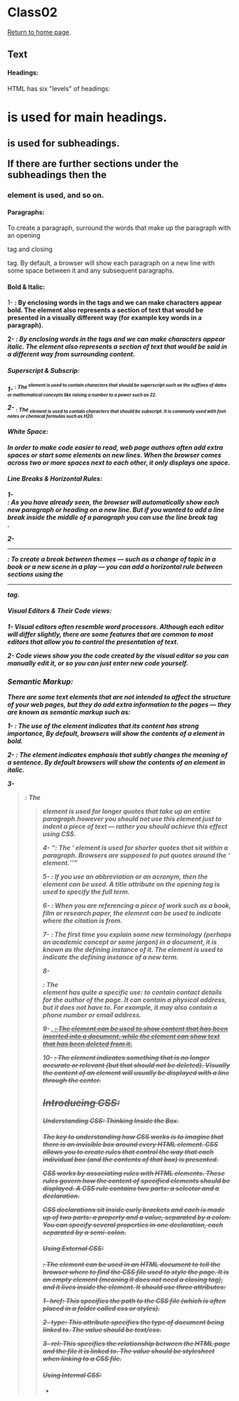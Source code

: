 # Class02

[Return to home page](https://momansi96.github.io/reading-notes/). 


## Text

#### Headings: 

HTML has six "levels" of headings:

<h1> is used for main headings. 

<h2> is used for subheadings. 

If there are further sections under the subheadings then the <h3> element is used, and so on.

#### Paragraphs: 

To create a paragraph, surround the words that make up the paragraph with an opening <p> tag and closing </p> tag. By default, a browser will show each paragraph on a new line with some space between it and any subsequent paragraphs.

#### Bold & Italic: 

1- <b>:  By enclosing words in the tags <b> and </b> we can make characters appear bold. The <b> element also represents a section of text that would be presented in a visually different way (for example key words in a
paragraph). 

2- <i>:  By enclosing words in the tags <i> and </i> we can make characters appear italic. The <i> element also represents a section of text that would be said in a different way from surrounding content. 

#### Superscript & Subscrip: 

1- <sup>:  The <sup> element is used to contain characters that should be superscript such as the suffixes of dates or mathematical concepts like raising a number to a power such as 22. 

2- <sub>: The <sub> element is used to contain characters that should be subscript. It is commonly used with foot notes or chemical formulas such as H20.

#### White Space: 

In order to make code easier to read, web page authors often add extra spaces or start some elements on new lines. When the browser comes across two or more spaces next to each other, it only displays one space.

#### Line Breaks & Horizontal Rules: 

1- <br />: As you have already seen, the browser will automatically show each new paragraph or heading on a new line. But if you wanted to add a line break inside the middle of a paragraph you can use the line break tag <br />. 

2- <hr />: To create a break between themes — such as a change of topic in a book or a new scene in a play — you can add a horizontal rule between sections using the <hr /> tag.

#### Visual Editors & Their Code views: 

1- Visual editors often resemble word processors. Although each editor will differ slightly, there are some features that are common to most editors that allow you to control the presentation of text. 

2- Code views show you the code created by the visual editor so you can manually edit it, or so you can just enter new code yourself. 

### Semantic Markup: 

There are some text elements that are not intended to affect the structure of your web pages, but they do add extra information to the pages — they are known as semantic markup such as: 

1- <strong>: The use of the <strong> element indicates that its content has strong importance, By default, browsers will show the contents of a <strong> element in bold. 

2- <em>: The <em> element indicates emphasis that subtly changes the meaning of a sentence. By default browsers will show the contents of an <em> element in italic. 

3- <blockquote>: The <blockquote> element is used for longer quotes that take up an entire paragraph.however you should not use this element just to indent a piece of text — rather you should achieve this effect using CSS.

4- <q>: The <q> element is used for shorter quotes that sit within a paragraph. Browsers are supposed to put quotes around the <q> element. 

5- <abbr>: If you use an abbreviation or an acronym, then the <abbr> element can be used. A title attribute on the opening tag is used to specify the full term.

6- <cite>: When you are referencing a piece of work such as a book, film or research paper, the <cite> element can be used to indicate where the citation is from.

7- <dfn>: The first time you explain some new terminology (perhaps an academic concept or some jargon) in a document, it is known as the defining instance of it. The <dfn> element is used to indicate the defining instance of a new term. 

8- <address>: The <address> element has quite a specific use: to contain contact details for the author of the page. It can contain a physical address, but it does not have to. For example, it may also contain a phone number or email address.

9- <ins>, <del>: The <ins> element can be used to show content that has been inserted into a document, while
the <del> element can show text that has been deleted from it.

10- <s>: The <s> element indicates something that is no longer accurate or relevant (but that should not be deleted). Visually the content of an <s> element will usually be displayed with a line through the center. 



## Introducing CSS: 

#### Understanding CSS: Thinking Inside the Box. 

The key to understanding how CSS works is to imagine that there is an invisible box around every HTML element. CSS allows you to create rules that control the way that each individual box (and the contents of that box) is presented.

CSS works by associating rules with HTML elements. These rules govern how the content of specified elements should be displayed. A CSS rule contains two parts: a selector and a declaration. 

CSS declarations sit inside curly brackets and each is made up of two parts: a property and a value, separated by a colon. You can specify several properties in one declaration, each separated by a semi-colon.

#### Using External CSS: 

<link>: The <link> element can be used in an HTML document to tell the browser where to find the CSS file used to style the page. It is an empty element (meaning it does not need a closing tag), and it lives inside the <head> element. It should use three attributes:

1- href: This specifies the path to the CSS file (which is often placed in a folder called css or styles).

2- type: This attribute specifies the type of document being linked to. The value should be text/css.

3- rel: This specifies the relationship between the HTML page and the file it is linked to. The value should be stylesheet when linking to a CSS file.

#### Using Internal CSS: 

- <style>: You can also include CSS rules within an HTML page by placing them inside a <style> element, which usually sits inside the <head> element of the page. The <style> element should use the type attribute to indicate that the styles are specified in CSS. The value should be text/css. 

When building a site with more than one page, you should use an external CSS style sheet. This:

 - Allows all pages to use the same style rules (rather than repeating them in each page).
 - Keeps the content separate from how the page looks.
 - Means you can change the styles used across all pages by altering just one file (rather than each individual page).

#### CSS Selectors: 

There are many different types of CSS selector that allow you to target rules to specific elements in an HTML document, such as: 

1- Universal Selector (*): Applies to all elements in the document. 

2- Type Selector: Matches element names. 

3- Class Selector (.): Matches an element whose class attribute has a value that matches the one specified after the period (or full stop) symbol. 

4- ID Selector (#): Matches an element whose id attribute has a value that matches the one specified after the pound or hash symbol. 

5- Child Selector: Matches an element that is a direct child of another. 

6- Descendant Selector: Matches an element that is a descendent of another specified element (not just a direct child of that element). 

7- Adjacent Sibling Selector: Matches an element that is the next sibling of another. 

8- General Sibling Selector: Matches an element that is a sibling of another, although it does not have to be the directly preceding element. 

#### How Css Rules Cascade? 

If there are two or more rules that apply to the same element, which will take precedence: 

1- LAST RULE: If the two selectors are identical, the latter of the two will takeprecedence. 

2- SPECIFICITY: If one selector is more specific than the others, the more specific rule will take precedence
over more general ones. 

3- IMPORTANT: You can add !important after any property value to indicate that it should be considered more important than other rules that apply to the same element.


## Basic javascript instructions. 

#### STATEMENTS: 

A script is a series of instructions that a computer can follow one by one, Each individual instruction or step is known as a statement, Statements should end with a semicolon.

STATEMENTS ARE INSTRUCTIONS AND EACH ONE STARTS ON A NEW LINE The semicolon also tells the JavaScript interpreter
when a step is over, indicating that it should move to the next step. 

#### COMMENTS: 

You should write comments to explain what your code does.
They help make your code easier to read and understand. This can help you and others who read your code.

MULTI-LINE COMMENTS: To write a comment that stretches over more than one line, you use a multi-line comment, starting with the (* characters and ending with the * /) characters.
Anything between these characters is not processed· by the JavaScript interpreter.

#### WHAT IS A VARIABLE? 

A script will have to temporarily store the bits of information it needs to do its job. It can store this data in variables.

A variable is a good name for this concept because the data stored in a variable can change (or vary) each time a script runs.

- Before you use a variable you need to announce that you want to use them, this involves creating a variable and giving it a name. 
(var name;)

- Once you created the variable you can tell it what kind of information you want to store in it. 
(name = 'Mohammed'; )

#### DATA TYPES: 

JavaScript distinguishes between numbers, strings, and true or false values known as Booleans.

1- NUMERIC DATA TYPE: The numeric data type handles
numbers. 

2- STRING DATA TYPE: The strings data type consists of
letters and other characters.

3- BOOLEAN DATA TYPE: Boolean data types can have one
of two values: true or false. 

#### RULES FOR NAMING VARIABLES: 

- Here are six rules you must always follow when giving a variable a name: 

1- The name must begin with a letter, dollar sign ($), or an
underscore (_). It must not start with a number.

2- The name can contain letters, numbers, dollar sign ($), or an underscore (_). Note that you must not use a dash(-) or a period (.) in a variable name. 

3- You cannot use keywords or reserved words. 

4- All variables are case sensitive, so score and Score would be different variable names, but it is bad practice to create two variables that have the same name using different cases.

5- Use a name that describes the kind of information that the variable stores. 

6- If your variable name is made up of more than one word, use a capital letter for the first letter of every word after the first word.

#### ARRAYS: 

An array is a special type of variable. It doesn't just store one value; it stores a list of values. You should consider using an array whenever you are working with a list or a set of values that are related to each other. Arrays are especially helpful when you do not know how many items a list will contain because, when you create the array, you do not need to specify how many values it will hold. 

You create an array and give it a name just like you would any other variable (using the var keyword followed by the name of the array). The values are assigned to the array inside a pair of square brackets, and each value is separated by a comma. The values in the array do not need to be the same data type, so you can store a string, a number and a Boolean all in the same array.

Values in an array are accessed as if they are in a numbered list. It is important to know that the numbering of this list starts at zero (not one). Each item in an array is automatically given a number called an index. This can be used to access specific items in the array. 

#### EXPRESSIONS: 

An expression evaluates into (results in) a single value. Broadly speaking there are two types of expressions: 

1- EXPRESSIONS THAT JUST ASSIGN A VALUE TO A VARIABLE. 

2- EXPRESSIONS THAT USE TWO OR MORE VALUES TO RETURN A SINGLE VALUE. 

#### OPERATORS : 

Expressions rely on things called operators; they allow programmers to create a single value from one or more values. 

- There are several types of operators such as: 

1- ASSIGNMENT OPERATORS: Assign a value to a variable.

2-ARITHMETIC OPERATORS: Perform basic math.

 - ORDER OF EXECUTION:  Several arithmetic operations can be performed in one expression, but it is important to understand how the result will be calculated. Multiplication and division are performed before addition or subtraction.

3-STRING OPERATORS: Combine two strings. 

There is just one string operator: the+ symbol, It is used to join the strings on either side of it. 


## DECISIONS & LOOPS. 

#### Comparison operators: 

You can evaluate a situation by comparing one value in the script to what you expect it to be, and the result will always be boolean. 

- You can use several tools to compare values such as: 

1- (==) "is equal to", the operator compares if two values if they are the same.

2- (!=) "is not equal to", the operator compares the two values if they are not the same. 

3- (===) "is strict equal to", the operator compares the two values if the values and the datatype are the same. 

4- (!==) "is strict not equal to", the operator compares the two values if the values and the datatype are not the same. 

5- (<) "is less than", the operator compares if the number on the left is less than the one on the right. 

6- (>) "is greater than", the operator compares if the number on the left is greater than the one on the right. 

7- (<=) "is less than or equal", the operator compares if the number on the left is less thaan or equal the one on the right.

8- (>=) "is greater than or equal", the operator compares if the number on the left is greater than or equal the one on the right. 

#### Llogical operators: 

Comparison operators usually return single values, logical operators allowes you to compare the results of the comparison operators.  

- You can use several logical operators to compare such as:

1- (&&) "logical And", this operator tastes more than one condition, and to have "True" as your result all conditions must be true.

2- (||) "logical Or", this operator tastes more than one condition, and to have "True" as your result atleast one conditions must be true. 

3- (!) "logical not", this operator takes the boolean and inverts it. 

## Loops

Loops check a condition, it returns true a code block will run, then the condition will be checked again and if it still return true the code block will run again, it repeates until the condition returns false.  

- There are several types of loops such as: 

1- IF statement: this statement checks a condition if the condition is true, any statements in the code block below it will be executed.  

2- IF Else statement: this statement checks a condition if the condition is true the first code block will be executed, if the condition is false the second code block will run instead. 

3- SWITCH statement: A switch statement starts with a variable called the switch value. Each case indicates a possible value for this variable and the code that should run if the variable matches that value. 

















